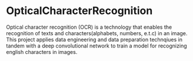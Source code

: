 # OpticalCharacterRecognition
Optical character recognition (OCR) is a technology that enables the recognition of texts and characters(alphabets, numbers, e.t.c) in an image. This project applies data engineering and data preparation technqiues in tandem with a deep convolutional network to train a model for recognizing english characters in images.
